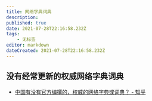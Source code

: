 ```yaml
---
title: 网络字典词典
description: 
published: true
date: 2021-07-28T22:16:58.232Z
tags:
    - 无标签
editor: markdown
dateCreated: 2021-07-28T22:16:58.232Z
---
```


## 没有经常更新的权威网络字典词典

+ [中国有没有官方编撰的，权威的网络字典或词典？ - 知乎](https://web.archive.org/web/20210728131053/https://www.zhihu.com/question/37704418)

## 

